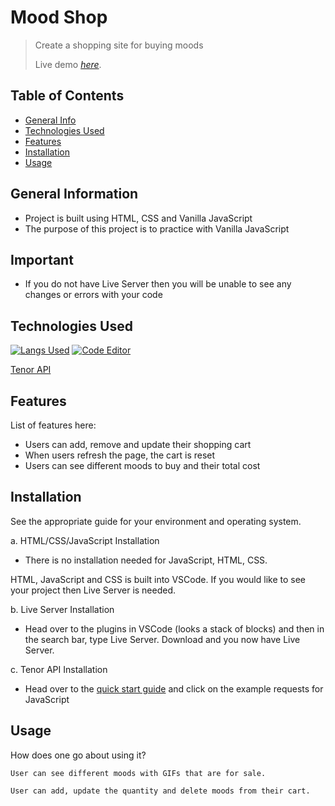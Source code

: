 # Mood Shop
> Create a shopping site for buying moods
> 
> Live demo [_here_](https://el634dev.github.io/mood-shop/).

## Table of Contents
* [General Info](#general-information)
* [Technologies Used](#technologies-used)
* [Features](#features)
* [Installation](#installation)
* [Usage](#usage)
<!-- * [License](#license) -->

## General Information
- Project is built using HTML, CSS and Vanilla JavaScript
- The purpose of this project is to practice with Vanilla JavaScript

## Important
-  If you do not have Live Server then you will be unable to see any changes or errors with your code

## Technologies Used
[![Langs Used](https://skillicons.dev/icons?i=html,css,js)](https://skillicons.dev)
[![Code Editor](https://skillicons.dev/icons?i=vscode)](https://skillicons.dev)
>
[Tenor API](https://tenor.com/gifapi/documentation#quickstart)

## Features
List of features here:
- Users can add, remove and update their shopping cart
- When users refresh the page, the cart is reset
- Users can see different moods to buy and their total cost

## Installation
See the appropriate guide for your environment and operating system.
>
  a. HTML/CSS/JavaScript Installation
>
  - There is no installation needed for JavaScript, HTML, CSS.
>
  HTML, JavaScript and CSS is built into VSCode. If you would like to see your project then Live Server is needed.
>
  b. Live Server Installation
>
 - Head over to the plugins in VSCode (looks a stack of blocks) and then in the search bar, type Live Server. Download and you now have Live Server.
>
  c. Tenor API Installation
>
 - Head over to the [quick start guide](https://tenor.com/gifapi/documentation#quickstart) and click on the example requests for JavaScript
>

## Usage
How does one go about using it?
>
`User can see different moods with GIFs that are for sale.`
>
`User can add, update the quantity and delete moods from their cart.`
